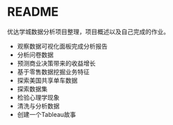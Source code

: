 # README

优达学城数据分析项目整理，项目概述以及自己完成的作业。

* 观察数据可视化面板完成分析报告
* 分析问卷数据
* 预测商业决策带来的收益增长
* 基于零售数据挖掘业务特征
* 探索美国共享单车数据
* 探索数据集
* 检验心理学现象
* 清洗与分析数据
* 创建一个Tableau故事

